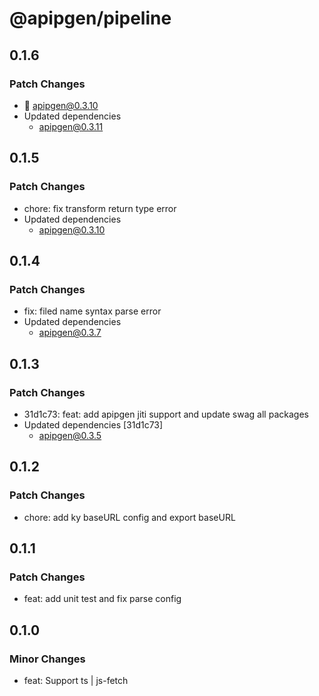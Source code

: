 # @apipgen/pipeline

## 0.1.6

### Patch Changes

- 🦋 apipgen@0.3.10
- Updated dependencies
  - apipgen@0.3.11

## 0.1.5

### Patch Changes

- chore: fix transform return type error
- Updated dependencies
  - apipgen@0.3.10

## 0.1.4

### Patch Changes

- fix: filed name syntax parse error
- Updated dependencies
  - apipgen@0.3.7

## 0.1.3

### Patch Changes

- 31d1c73: feat: add apipgen jiti support and update swag all packages
- Updated dependencies [31d1c73]
  - apipgen@0.3.5

## 0.1.2

### Patch Changes

- chore: add ky baseURL config and export baseURL

## 0.1.1

### Patch Changes

- feat: add unit test and fix parse config

## 0.1.0

### Minor Changes

- feat: Support ts | js-fetch
